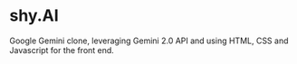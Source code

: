 # shy.AI
Google Gemini clone, leveraging Gemini 2.0 API and using HTML, CSS and Javascript for the front end.
